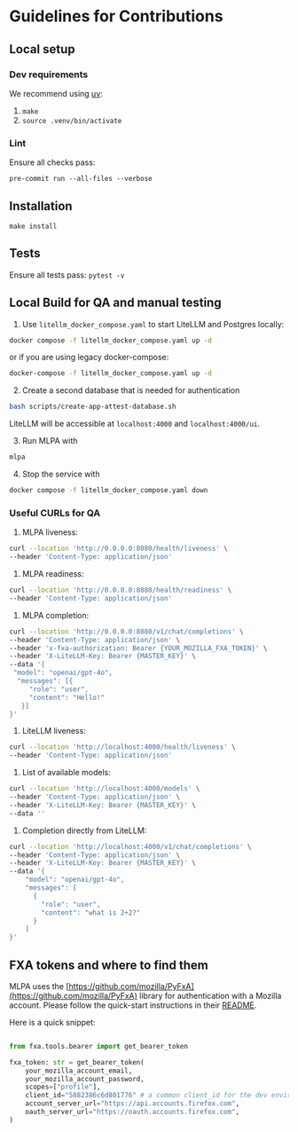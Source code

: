 # Guidelines for Contributions

## Local setup

### Dev requirements

We recommend using [uv](https://docs.astral.sh/uv/getting-started/installation/):

1. `make`
2. `source .venv/bin/activate`

### Lint

Ensure all checks pass:

`pre-commit run --all-files --verbose`

## Installation

`make install`

## Tests

Ensure all tests pass: `pytest -v`

## Local Build for QA and manual testing

1. Use `litellm_docker_compose.yaml` to start LiteLLM and Postgres locally:

  ```bash
  docker compose -f litellm_docker_compose.yaml up -d
  ```

or if you are using legacy docker-compose:

  ```bash
  docker-compose -f litellm_docker_compose.yaml up -d
  ```

2. Create a second database that is needed for authentication

  ```bash
  bash scripts/create-app-attest-database.sh
  ```

LiteLLM will be accessible at `localhost:4000` and `localhost:4000/ui`.

3. Run MLPA with

  ```bash
  mlpa
  ```

4. Stop the service with

```bash
docker compose -f litellm_docker_compose.yaml down
```

### Useful CURLs for QA

1. MLPA liveness:

```bash
curl --location 'http://0.0.0.0:8080/health/liveness' \
--header 'Content-Type: application/json'
```

1. MLPA readiness:

```bash
curl --location 'http://0.0.0.0:8080/health/readiness' \
--header 'Content-Type: application/json'
```

1. MLPA completion:

  ```bash
  curl --location 'http://0.0.0.0:8080/v1/chat/completions' \
  --header 'Content-Type: application/json' \
  --header 'x-fxa-authorization: Bearer {YOUR_MOZILLA_FXA_TOKEN}' \
  --header 'X-LiteLLM-Key: Bearer {MASTER_KEY}' \
  --data '{
   "model": "openai/gpt-4o",
    "messages": [{
       "role": "user",
       "content": "Hello!"
     }]
  }'
  ```

1. LiteLLM liveness:

```bash
curl --location 'http://localhost:4000/health/liveness' \
--header 'Content-Type: application/json'
```

1. List of available models:

```bash
curl --location 'http://localhost:4000/models' \
--header 'Content-Type: application/json' \
--header 'X-LiteLLM-Key: Bearer {MASTER_KEY}' \
--data ''
```

1. Completion directly from LiteLLM:

```bash
curl --location 'http://localhost:4000/v1/chat/completions' \
--header 'Content-Type: application/json' \
--header 'X-LiteLLM-Key: Bearer {MASTER_KEY}' \
--data '{
    "model": "openai/gpt-4o",
    "messages": [
      {
        "role": "user",
        "content": "what is 2+2?"
      }
    ]
}'
```

## FXA tokens and where to find them

MLPA uses the [https://github.com/mozilla/PyFxA](https://github.com/mozilla/PyFxA) library for authentication with a Mozilla account. Please follow the quick-start instructions in their [README](https://github.com/mozilla/PyFxA?tab=readme-ov-file#using-firefox-account-bearer-token-with-requests).

Here is a quick snippet:

```python

from fxa.tools.bearer import get_bearer_token

fxa_token: str = get_bearer_token(
    your_mozilla_account_email,
    your_mozilla_account_password,
    scopes=["profile"],
    client_id="5882386c6d801776" # a common client_id for the dev environment,
    account_server_url="https://api.accounts.firefox.com",
    oauth_server_url="https://oauth.accounts.firefox.com",
)
```
